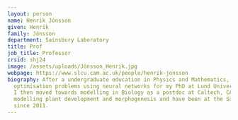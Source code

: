```yaml
---
layout: person
name: Henrik Jönsson
given: Henrik
family: Jönsson
department: Sainsbury Laboratory
title: Prof
job_title: Professor
crsid: shj24
image: /assets/uploads/Jönsson_Henrik.jpg
webpage: https://www.slcu.cam.ac.uk/people/henrik-jonsson
biography: After a undergraduate education in Physics and Mathematics, I worked on
  optimisation problems using neural networks for my PhD at Lund University, Sweden.
  I then moved towards modelling in Biology as a postdoc at Caltech, CA. I've continued
  modelling plant development and morphogenesis and have been at the Sainsbury Laboratory
  since 2011.
---
```


